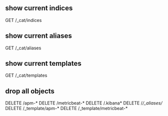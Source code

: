 ## show current indices
GET /_cat/indices

## show current aliases
GET /_cat/aliases

## show current templates
GET /_cat/templates

## drop all objects
DELETE /apm-*
DELETE /metricbeat-*
DELETE /.kibana*
DELETE  /*/_aliases/*
DELETE /_template/apm-*
DELETE /_template/metricbeat-*
